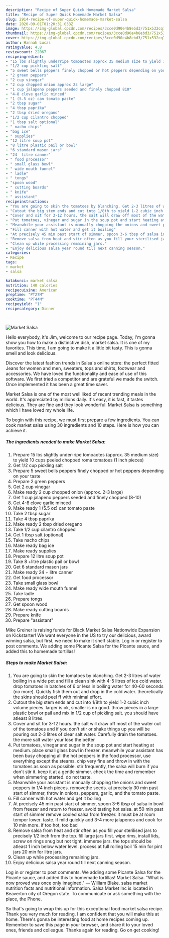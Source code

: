 ```yaml
---
description: "Recipe of Super Quick Homemade Market Salsa"
title: "Recipe of Super Quick Homemade Market Salsa"
slug: 2914-recipe-of-super-quick-homemade-market-salsa
date: 2020-09-01T01:20:31.033Z
image: https://img-global.cpcdn.com/recipes/3cce0d90e4b8ebd3/751x532cq70/market-salsa-recipe-main-photo.jpg
thumbnail: https://img-global.cpcdn.com/recipes/3cce0d90e4b8ebd3/751x532cq70/market-salsa-recipe-main-photo.jpg
cover: https://img-global.cpcdn.com/recipes/3cce0d90e4b8ebd3/751x532cq70/market-salsa-recipe-main-photo.jpg
author: Hannah Lucas
ratingvalue: 4.8
reviewcount: 22067
recipeingredient:
- "15 lbs slightly underripe tomoaotes approx 35 medium size to yield 10 cups peeled chopped roma tomatoes 1 inch pieces"
- "1/2 cup pickling salt"
- "5 sweet bells peppers finely chopped or hot peppers depending on your taste"
- "2 green peppers"
- "2 cup vinegar"
- "2 cup chopped onion approx 23 large"
- "1 cup jalapeno peppers seeded and finely chopped 810"
- "4-8 clove garlic minced"
- "1 (5.5 oz) can tomato paste"
- "2 tbsp sugar"
- "4 tbsp paprika"
- "2 tbsp dried oregano"
- "1/2 cup cilantro chopped"
- "1 tbsp salt optional"
- " nacho chips"
- "bag ice"
- " supplies"
- "12 litre soup pot"
- "8 litre plastic pail or bowl"
- "6 standard mason jars"
- "24  litre canner"
- " food processor"
- " small glass bowl"
- " wide mouth funnel"
- " ladle"
- " tongs"
- "spoon wood"
- " cutting boards"
- " knife"
- " assistant"
recipeinstructions:
- "You are going to skin the tomatoes by blanching. Get 2-3 litres of water boiling in a wide pot and fill a clean sink with 4-5 litres of ice cold water. drop tomatoes in batches of 6 or less in boiling water for 40-60 seconds (no more). Quickly fish them out and drop in the cold water. theoretically the skins should peel ff with minimal effort."
- "Cutout the big stem ends and cut into 1/8th to yield 1-2 cubic inch volume pieces. larger is ok, smaller is no good. throw pieces in a large plastic bowl or pail and mix in 1/2 cup of pickling salt. you should have atleast 8 litres."
- "Cover and sit for 3-12 hours. the salt will draw off most of the water out of the tomatoes and if you don&#39;t stir or shake things up you will be pouring out 2-3 litres of clear salt water. Carefully drain the tomatoes. the more salt water your lose the better"
- "Put tomatoes, vinegar and sugar in the soup pot and start heating at medium. place small glass bowl in freezer. meanwhile your assistant has been busy chopping all the hot peppers in the food processor, use everything except the steams. chip very fine and throw in with the tomatoes as soon as possible. stir frequently, the salsa will burn if you don&#39;t stir it. keep it at a gentle simmer. check the time and remember when simmering started. do not taste."
- "Meanwhile your assistant is manually chopping the onions and sweet peppers in 1/4 inch pieces. removethe seeds. at precisely 30 min past start of simmer, throw in onions, peppers, garlic, and the tomato paste."
- "Fill canner with hot water and get it boiling"
- "At precisely 45 min past start of simmer, spoon 3-6 tbsp of salsa in bowl from freezer and return to freezer. avoid tasting hot salsa. at 50 min past start of simmer remove cooled salsa from freezer. it must be at room tempor lower. taste. if mild quickly add 3-4 more jalapenos and cook for 10 min more. if too hot, too bad"
- "Remove salsa from heat and stir often as you fill your sterilised jars to precisely 1/2 inch from the top. fill large jars first. wipe rims, install lids, screw on rings snug but not tight. immerse jars. the tops should be atleast 1 inch below water level. process at full rolling boil 15 min for pint jars 20 min for litre jars."
- "Clean up while processing remaining jars."
- "Enjoy delicious salsa year round till next canning season."
categories:
- Recipe
tags:
- market
- salsa

katakunci: market salsa 
nutrition: 140 calories
recipecuisine: American
preptime: "PT27M"
cooktime: "PT44M"
recipeyield: "1"
recipecategory: Dinner

---
```



![Market Salsa](https://img-global.cpcdn.com/recipes/3cce0d90e4b8ebd3/751x532cq70/market-salsa-recipe-main-photo.jpg)

Hello everybody, it's Jim, welcome to our recipe page. Today, I'm gonna show you how to make a distinctive dish, market salsa. It is one of my favorites. This time, I am going to make it a little bit tasty. This is gonna smell and look delicious.

Discover the latest fashion trends in Salsa&#39;s online store: the perfect fitted Jeans for women and men, sweaters, tops and shirts, footwear and accessories. We have loved the functionality and ease of use of this software. We first tried a competitor and are grateful we made the switch. Once implemented it has been a great time saver.

Market Salsa is one of the most well liked of recent trending meals in the world. It's appreciated by millions daily. It's easy, it is fast, it tastes delicious. They are fine and they look wonderful. Market Salsa is something which I have loved my whole life.


To begin with this recipe, we must first prepare a few ingredients. You can cook market salsa using 30 ingredients and 10 steps. Here is how you can achieve it.

<!--inarticleads1-->

##### The ingredients needed to make Market Salsa:

1. Prepare 15 lbs slightly under-ripe tomoaotes (approx. 35 medium size) to yield 10 cups peeled chopped roma tomatoes (1 inch pieces)
1. Get 1/2 cup pickling salt
1. Prepare 5 sweet bells peppers finely chopped or hot peppers depending on your taste
1. Prepare 2 green peppers
1. Get 2 cup vinegar
1. Make ready 2 cup chopped onion (approx. 2-3 large)
1. Get 1 cup jalapeno peppers seeded and finely chopped (8-10)
1. Get 4-8 clove garlic minced
1. Make ready 1 (5.5 oz) can tomato paste
1. Take 2 tbsp sugar
1. Take 4 tbsp paprika
1. Make ready 2 tbsp dried oregano
1. Take 1/2 cup cilantro chopped
1. Get 1 tbsp salt (optional)
1. Take  nacho chips
1. Make ready bag ice
1. Make ready  supplies
1. Prepare 12 litre soup pot
1. Take 8 +litre plastic pail or bowl
1. Get 6 standard mason jars
1. Make ready 24 + litre canner
1. Get  food processor
1. Take  small glass bowl
1. Make ready  wide mouth funnel
1. Take  ladle
1. Prepare  tongs
1. Get spoon wood
1. Make ready  cutting boards
1. Prepare  knife
1. Prepare  &#34;assistant&#34;


Mike Greiner is raising funds for Black Market Salsa Nationwide Expansion on Kickstarter! We want everyone in the US to try our delicious, award winning salsa, but first, we need to make it shelf stable. Log in or register to post comments. We adding some Picante Salsa for the Picante sauce, and added this to homemade tortillas! 

<!--inarticleads2-->

##### Steps to make Market Salsa:

1. You are going to skin the tomatoes by blanching. Get 2-3 litres of water boiling in a wide pot and fill a clean sink with 4-5 litres of ice cold water. drop tomatoes in batches of 6 or less in boiling water for 40-60 seconds (no more). Quickly fish them out and drop in the cold water. theoretically the skins should peel ff with minimal effort.
1. Cutout the big stem ends and cut into 1/8th to yield 1-2 cubic inch volume pieces. larger is ok, smaller is no good. throw pieces in a large plastic bowl or pail and mix in 1/2 cup of pickling salt. you should have atleast 8 litres.
1. Cover and sit for 3-12 hours. the salt will draw off most of the water out of the tomatoes and if you don&#39;t stir or shake things up you will be pouring out 2-3 litres of clear salt water. Carefully drain the tomatoes. the more salt water your lose the better
1. Put tomatoes, vinegar and sugar in the soup pot and start heating at medium. place small glass bowl in freezer. meanwhile your assistant has been busy chopping all the hot peppers in the food processor, use everything except the steams. chip very fine and throw in with the tomatoes as soon as possible. stir frequently, the salsa will burn if you don&#39;t stir it. keep it at a gentle simmer. check the time and remember when simmering started. do not taste.
1. Meanwhile your assistant is manually chopping the onions and sweet peppers in 1/4 inch pieces. removethe seeds. at precisely 30 min past start of simmer, throw in onions, peppers, garlic, and the tomato paste.
1. Fill canner with hot water and get it boiling
1. At precisely 45 min past start of simmer, spoon 3-6 tbsp of salsa in bowl from freezer and return to freezer. avoid tasting hot salsa. at 50 min past start of simmer remove cooled salsa from freezer. it must be at room tempor lower. taste. if mild quickly add 3-4 more jalapenos and cook for 10 min more. if too hot, too bad
1. Remove salsa from heat and stir often as you fill your sterilised jars to precisely 1/2 inch from the top. fill large jars first. wipe rims, install lids, screw on rings snug but not tight. immerse jars. the tops should be atleast 1 inch below water level. process at full rolling boil 15 min for pint jars 20 min for litre jars.
1. Clean up while processing remaining jars.
1. Enjoy delicious salsa year round till next canning season.


Log in or register to post comments. We adding some Picante Salsa for the Picante sauce, and added this to homemade tortillas! Market Salsa. &#34;What is now proved was once only imagined.&#34; ― William Blake. salsa market nutrition facts and nutritional information. Salsa Market Inc is located in Beaverton city of Oregon state. To communicate or ask something with the place, the Phone. 

So that's going to wrap this up for this exceptional food market salsa recipe. Thank you very much for reading. I am confident that you will make this at home. There's gonna be interesting food at home recipes coming up. Remember to save this page in your browser, and share it to your loved ones, friends and colleague. Thanks again for reading. Go on get cooking!
